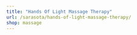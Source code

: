 ```yaml
---
title: "Hands Of Light Massage Therapy"
url: /sarasota/hands-of-light-massage-therapy/
shop: massage
---
```

